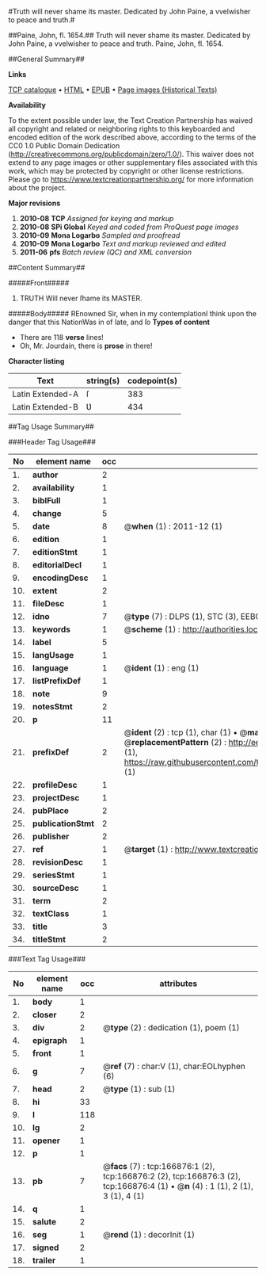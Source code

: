 #Truth will never shame its master. Dedicated by John Paine, a vvelwisher to peace and truth.#

##Paine, John, fl. 1654.##
Truth will never shame its master. Dedicated by John Paine, a vvelwisher to peace and truth.
Paine, John, fl. 1654.

##General Summary##

**Links**

[TCP catalogue](http://www.ota.ox.ac.uk/tcp/)  • 
[HTML](http://tei.it.ox.ac.uk/tcp/Texts-HTML/free/A90/A90623.html)  • 
[EPUB](http://tei.it.ox.ac.uk/tcp/Texts-EPUB/free/A90/A90623.epub) • 
[Page images (Historical Texts)](https://historicaltexts.jisc.ac.uk/eebo-99865979e)

**Availability**

To the extent possible under law, the Text Creation Partnership has waived all copyright and related or neighboring rights to this keyboarded and encoded edition of the work described above, according to the terms of the CC0 1.0 Public Domain Dedication (http://creativecommons.org/publicdomain/zero/1.0/). This waiver does not extend to any page images or other supplementary files associated with this work, which may be protected by copyright or other license restrictions. Please go to https://www.textcreationpartnership.org/ for more information about the project.

**Major revisions**

1. __2010-08__ __TCP__ *Assigned for keying and markup*
1. __2010-08__ __SPi Global__ *Keyed and coded from ProQuest page images*
1. __2010-09__ __Mona Logarbo__ *Sampled and proofread*
1. __2010-09__ __Mona Logarbo__ *Text and markup reviewed and edited*
1. __2011-06__ __pfs__ *Batch review (QC) and XML conversion*

##Content Summary##

#####Front#####

1. TRUTH Will never ſhame its MASTER.

#####Body#####
REnowned Sir, when in my contemplationI think upon the danger that this NationWas in of late, and ſo
**Types of content**

  * There are 118 **verse** lines!
  * Oh, Mr. Jourdain, there is **prose** in there!

**Character listing**


|Text|string(s)|codepoint(s)|
|---|---|---|
|Latin Extended-A|ſ|383|
|Latin Extended-B|Ʋ|434|

##Tag Usage Summary##

###Header Tag Usage###

|No|element name|occ|attributes|
|---|---|---|---|
|1.|__author__|2||
|2.|__availability__|1||
|3.|__biblFull__|1||
|4.|__change__|5||
|5.|__date__|8| @__when__ (1) : 2011-12 (1)|
|6.|__edition__|1||
|7.|__editionStmt__|1||
|8.|__editorialDecl__|1||
|9.|__encodingDesc__|1||
|10.|__extent__|2||
|11.|__fileDesc__|1||
|12.|__idno__|7| @__type__ (7) : DLPS (1), STC (3), EEBO-CITATION (1), PROQUEST (1), VID (1)|
|13.|__keywords__|1| @__scheme__ (1) : http://authorities.loc.gov/ (1)|
|14.|__label__|5||
|15.|__langUsage__|1||
|16.|__language__|1| @__ident__ (1) : eng (1)|
|17.|__listPrefixDef__|1||
|18.|__note__|9||
|19.|__notesStmt__|2||
|20.|__p__|11||
|21.|__prefixDef__|2| @__ident__ (2) : tcp (1), char (1)  •  @__matchPattern__ (2) : ([0-9\-]+):([0-9IVX]+) (1), (.+) (1)  •  @__replacementPattern__ (2) : http://eebo.chadwyck.com/downloadtiff?vid=$1&page=$2 (1), https://raw.githubusercontent.com/textcreationpartnership/Texts/master/tcpchars.xml#$1 (1)|
|22.|__profileDesc__|1||
|23.|__projectDesc__|1||
|24.|__pubPlace__|2||
|25.|__publicationStmt__|2||
|26.|__publisher__|2||
|27.|__ref__|1| @__target__ (1) : http://www.textcreationpartnership.org/docs/. (1)|
|28.|__revisionDesc__|1||
|29.|__seriesStmt__|1||
|30.|__sourceDesc__|1||
|31.|__term__|2||
|32.|__textClass__|1||
|33.|__title__|3||
|34.|__titleStmt__|2||


###Text Tag Usage###

|No|element name|occ|attributes|
|---|---|---|---|
|1.|__body__|1||
|2.|__closer__|2||
|3.|__div__|2| @__type__ (2) : dedication (1), poem (1)|
|4.|__epigraph__|1||
|5.|__front__|1||
|6.|__g__|7| @__ref__ (7) : char:V (1), char:EOLhyphen (6)|
|7.|__head__|2| @__type__ (1) : sub (1)|
|8.|__hi__|33||
|9.|__l__|118||
|10.|__lg__|2||
|11.|__opener__|1||
|12.|__p__|1||
|13.|__pb__|7| @__facs__ (7) : tcp:166876:1 (2), tcp:166876:2 (2), tcp:166876:3 (2), tcp:166876:4 (1)  •  @__n__ (4) : 1 (1), 2 (1), 3 (1), 4 (1)|
|14.|__q__|1||
|15.|__salute__|2||
|16.|__seg__|1| @__rend__ (1) : decorInit (1)|
|17.|__signed__|2||
|18.|__trailer__|1||
